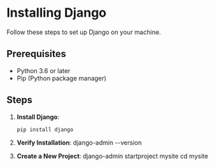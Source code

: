 # Installing Django

Follow these steps to set up Django on your machine.

## Prerequisites
- Python 3.6 or later
- Pip (Python package manager)

## Steps
1. **Install Django**:
   ```bash
   pip install django

2. **Verify Installation**:
    django-admin --version

3. **Create a New Project**:
    django-admin startproject mysite
    cd mysite
